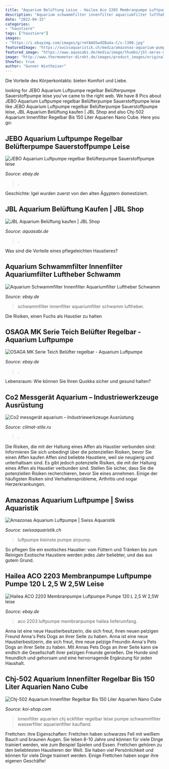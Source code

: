 ```yaml
---
title: "Aquarium Belüftung Leise - Hailea Aco 2203 Membranpumpe Luftpumpe Pumpe 120 L 2,5 W 2,5w Leise"
description: "Aquarium schwammfilter innenfilter aquariumfilter luftheber schwamm"
date: "2022-04-15"
categories:
- "haustiere"
tags: ["haustiere"]
images:
- "https://i.ebayimg.com/images/g/rmYAAOSwdIBa4a-C/s-l300.jpg"
featuredImage: "https://swissaquaristik.ch/media/amazonas-aquarium-pumpe-airpump.jpg"
featured_image: "https://www.aquasabi.de/media/image/thumbs/jbl-aeras-marin_300px.jpg"
image: "http://www.thermometer-direkt.de/images/product_images/original_images/315000.jpg"
ShowToc: true
author: "Gunner Wintheiser"
---
```



Die Vorteile des Körperkontakts: bieten Komfort und Liebe.

	

		
looking for JEBO Aquarium Luftpumpe regelbar Belüfterpumpe Sauerstoffpumpe leise you've came to the right web. We have 8 Pics about JEBO Aquarium Luftpumpe regelbar Belüfterpumpe Sauerstoffpumpe leise like JEBO Aquarium Luftpumpe regelbar Belüfterpumpe Sauerstoffpumpe leise, JBL Aquarium Belüftung kaufen | JBL Shop and also Chj-502 Aquarium Innenfilter Regelbar Bis 150 Liter Aquarien Nano Cube. Here you go:
		
    
## JEBO Aquarium Luftpumpe Regelbar Belüfterpumpe Sauerstoffpumpe Leise

<img loading=lazy src="https://media.teichpoint.de/cateno/ebay_teichpoint_de/normal_image_10112000_2476_4.jpg?u=QmlsZDQ%3dWNVaXmP62oc%2fLwgVi7%2bwJg%3d%3d" onerror="this.onerror=null;this.src='https://tse2.mm.bing.net/th?id=OIP.WNVaXmP62oc_LwgVi7-wJgHaHa&amp;pid=15.1';" alt="JEBO Aquarium Luftpumpe regelbar Belüfterpumpe Sauerstoffpumpe leise">

_Source: ebay.de_

>. 

	

Geschichte: Igel wurden zuerst von den alten Ägyptern domestiziert.

    
## JBL Aquarium Belüftung Kaufen | JBL Shop

<img loading=lazy src="https://www.aquasabi.de/media/image/thumbs/jbl-aeras-marin_300px.jpg" onerror="this.onerror=null;this.src='https://tse1.mm.bing.net/th?id=OIP.guKUlDZEEK8jFl97j1niCAAAAA&amp;pid=15.1';" alt="JBL Aquarium Belüftung kaufen | JBL Shop">

_Source: aquasabi.de_

>. 

	

Was sind die Vorteile eines pflegeleichten Haustieres?

    
## Aquarium Schwammfilter Innenfilter Aquariumfilter Luftheber Schwamm

<img loading=lazy src="https://cdn.eazyauction.de/b8/b8308f312e033359bea8f2e2a964a98e036e7fa1f667ca6b994c98535a87a7b3e56852140bb0557ea42ac458272829a4/img/1200x1100_a8e8c3274a20127aa3f99f21699aaf6e47f970a2.jpeg" onerror="this.onerror=null;this.src='https://tse1.mm.bing.net/th?id=OIP.wu5XQpU3BmpPSZpvhV8XpAHaGy&amp;pid=15.1';" alt="Aquarium Schwammfilter Innenfilter Aquariumfilter Luftheber Schwamm">

_Source: ebay.de_

>schwammfilter innenfilter aquariumfilter schwamm luftheber. 

	

Die Risiken, einen Fuchs als Haustier zu halten

    
## OSAGA MK Serie Teich Belüfter Regelbar - Aquarium Luftpumpe

<img loading=lazy src="https://i.ebayimg.com/images/g/rmYAAOSwdIBa4a-C/s-l300.jpg" onerror="this.onerror=null;this.src='https://tse3.mm.bing.net/th?id=OIP.1N8voi8-gCWGWRxp28b0twAAAA&amp;pid=15.1';" alt="OSAGA MK Serie Teich Belüfter regelbar - Aquarium Luftpumpe">

_Source: ebay.de_

>. 

	

Lebensraum: Wie können Sie Ihren Quokka sicher und gesund halten?

    
## Co2 Messgerät Aquarium – Industriewerkzeuge Ausrüstung

<img loading=lazy src="http://www.thermometer-direkt.de/images/product_images/original_images/315000.jpg" onerror="this.onerror=null;this.src='https://tse4.mm.bing.net/th?id=OIP.8r12ci7wl8gEs5IYPF6QxwHaEP&amp;pid=15.1';" alt="Co2 messgerät aquarium – Industriewerkzeuge Ausrüstung">

_Source: climat-stile.ru_

>. 

	

Die Risiken, die mit der Haltung eines Affen als Haustier verbunden sind: Informieren Sie sich unbedingt über die potenziellen Risiken, bevor Sie einen Affen kaufen
Affen sind beliebte Haustiere, weil sie neugierig und unterhaltsam sind. Es gibt jedoch potenzielle Risiken, die mit der Haltung eines Affen als Haustier verbunden sind. Stellen Sie sicher, dass Sie die potenziellen Risiken recherchieren, bevor Sie eines annehmen. Einige der häufigsten Risiken sind Verhaltensprobleme, Arthritis und sogar Herzerkrankungen.

    
## Amazonas Aquarium Luftpumpe | Swiss Aquaristik

<img loading=lazy src="https://swissaquaristik.ch/media/amazonas-aquarium-pumpe-airpump.jpg" onerror="this.onerror=null;this.src='https://tse4.mm.bing.net/th?id=OIP.YRpvd-NEQaE6IGyoY6WYkAHaHa&amp;pid=15.1';" alt="Amazonas Aquarium Luftpumpe | Swiss Aquaristik">

_Source: swissaquaristik.ch_

>luftpumpe kleinste pumpe airpump. 

	

So pflegen Sie ein exotisches Haustier: vom Füttern und Tränken bis zum Reinigen
Exotische Haustiere werden jedes Jahr beliebter, und das aus gutem Grund.

    
## Hailea ACO 2203 Membranpumpe Luftpumpe Pumpe 120 L 2,5 W 2,5W Leise

<img loading=lazy src="https://i.ebayimg.com/images/g/ep4AAOSwksxdhIrA/s-l400.jpg" onerror="this.onerror=null;this.src='https://tse2.mm.bing.net/th?id=OIP.S_i5I8duIpyuPFHYGthvrwAAAA&amp;pid=15.1';" alt="Hailea ACO 2203 Membranpumpe Luftpumpe Pumpe 120 L 2,5 W 2,5W leise">

_Source: ebay.de_

>aco 2203 luftpumpe membranpumpe hailea lieferumfang. 

	

Anna ist eine neue Haustierbesitzerin, die sich freut, ihren neuen pelzigen Freund Anna's Pets Dogs an ihrer Seite zu haben.
Anna ist eine neue Haustierbesitzerin, die sich freut, ihre neue pelzige Freundin Anna's Pets Dogs an ihrer Seite zu haben. Mit Annas Pets Dogs an ihrer Seite kann sie endlich die Gesellschaft ihrer pelzigen Freunde genießen. Die Hunde sind freundlich und gehorsam und eine hervorragende Ergänzung für jeden Haushalt.

    
## Chj-502 Aquarium Innenfilter Regelbar Bis 150 Liter Aquarien Nano Cube

<img loading=lazy src="https://www.koi-shop.com/wp-content/uploads/koi-shop/2019/11/chj-502-aquarium-innenfilter-regelbar-bis-150-liter-aquarien-nano-cube-eckfilter.jpg" onerror="this.onerror=null;this.src='https://tse4.mm.bing.net/th?id=OIP.98hJeApg6Qqgg9aw2OlWfQAAAA&amp;pid=15.1';" alt="Chj-502 Aquarium Innenfilter Regelbar Bis 150 Liter Aquarien Nano Cube">

_Source: koi-shop.com_

>innenfilter aquarien chj eckfilter regelbar leise pumpe schwammfilter wasserfilter aquarienfilter kaufland. 

	

Frettchen: ihre Eigenschaften: Frettchen haben schwarzes Fell mit weißem Bauch und braunen Augen. Sie leben 8-10 Jahre und können für viele Dinge trainiert werden, wie zum Beispiel Spielen und Essen.
Frettchen gehören zu den beliebtesten Haustieren der Welt. Sie haben viel Persönlichkeit und können für viele Dinge trainiert werden. Einige Frettchen haben sogar ihre eigenen Geschäfte!


